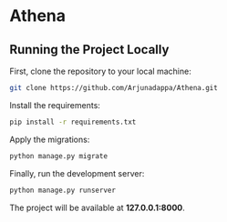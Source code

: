 # Athena


## Running the Project Locally

First, clone the repository to your local machine:

```bash
git clone https://github.com/Arjunadappa/Athena.git
```

Install the requirements:

```bash
pip install -r requirements.txt
```

Apply the migrations:

```bash
python manage.py migrate
```

Finally, run the development server:

```bash
python manage.py runserver
```

The project will be available at **127.0.0.1:8000**.


